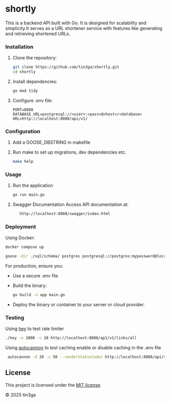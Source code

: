 # shortly

This is a backend API built with Go. It is designed for scalability and simplicity.It serves as a URL shortener service with features like generating and retrieving shortened URLs.

### Installation

1. Clone the repository:

   ```bash
   git clone https://github.com/tin3ga/shortly.git
   cd shortly
   ```

2. Install dependencies:

   ```bash
   go mod tidy

   ```

3. Configure .env file:

   ```shell
   PORT=8088
   DATABASE_URL=postgresql://<user>:<pass>@<host>/<database>
   URL=http://localhost:8088/api/v1/

   ```

### Configuration

1. Add a GOOSE_DBSTRING in makefile
2. Run make to set up migrations, dev dependencies etc.

   ```bash
   make help

   ```

### Usage

1. Run the application

   ```bash
   go run main.go

   ```

2. Swagger Documentation
   Access API documentation at:

   ```bash
      http://localhost:8088/swagger/index.html

   ```

### Deployment

Using Docker:

```bash
docker compose up

goose -dir ./sql/schema/ postgres postgresql://postgres:mypassword@localhost:5432/postgres?sslmode=disable up
```

For production, ensure you:

- Use a secure .env file
- Build the binary:

  ```bash
  go build -o app main.go

  ```

- Deploy the binary or container to your server or cloud provider.

### Testing

Using [hey](https://github.com/rakyll/hey) to test rate limiter

```bash
./hey -n 1000 -c 10 http://localhost:8088/ap1/v1/links/all

```

Using [autocannon](https://www.npmjs.com/package/autocannon) to test caching
enable or disable caching in the .env file

```bash
 autocannon -d 20 -c 50 --renderStatusCodes http://localhost:8088/api/v1/links/all
```

## License

This project is licensed under the [MIT license][1].

&copy; 2025 tin3ga

[1]: LICENSE

